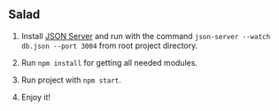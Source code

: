 ## Salad

1. Install [JSON Server](https://github.com/typicode/json-server 'JSON Server') and run with the command `json-server --watch db.json --port 3004` from root project directory.

2. Run `npm install` for getting all needed modules.

3. Run project with `npm start`.

4. Enjoy it!
